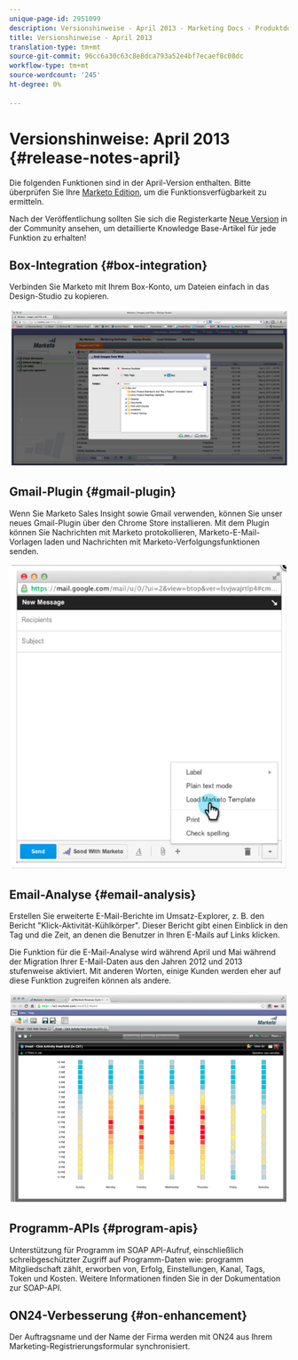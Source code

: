 ```yaml
---
unique-page-id: 2951099
description: Versionshinweise - April 2013 - Marketing Docs - Produktdokumentation
title: Versionshinweise - April 2013
translation-type: tm+mt
source-git-commit: 96cc6a30c63c8e8dca793a52e4bf7ecaef8c08dc
workflow-type: tm+mt
source-wordcount: '245'
ht-degree: 0%

---
```



# Versionshinweise: April 2013 {#release-notes-april}

Die folgenden Funktionen sind in der April-Version enthalten. Bitte überprüfen Sie Ihre [Marketo Edition](http://docs.marketo.com/display/docs/assets/pricing.php), um die Funktionsverfügbarkeit zu ermitteln.

Nach der Veröffentlichung sollten Sie sich die Registerkarte [Neue Version](release-notes-december-2013.md) in der Community ansehen, um detaillierte Knowledge Base-Artikel für jede Funktion zu erhalten!

## Box-Integration {#box-integration}

Verbinden Sie Marketo mit Ihrem Box-Konto, um Dateien einfach in das Design-Studio zu kopieren.

![](assets/image2014-9-22-15-3a47-3a56.png)

## Gmail-Plugin {#gmail-plugin}

Wenn Sie Marketo Sales Insight sowie Gmail verwenden, können Sie unser neues Gmail-Plugin über den Chrome Store installieren. Mit dem Plugin können Sie Nachrichten mit Marketo protokollieren, Marketo-E-Mail-Vorlagen laden und Nachrichten mit Marketo-Verfolgungsfunktionen senden.

![](assets/image2014-9-22-15-3a48-3a57.png)

## Email-Analyse {#email-analysis}

Erstellen Sie erweiterte E-Mail-Berichte im Umsatz-Explorer, z. B. den Bericht &quot;Klick-Aktivität-Kühlkörper&quot;. Dieser Bericht gibt einen Einblick in den Tag und die Zeit, an denen die Benutzer in Ihren E-Mails auf Links klicken.

Die Funktion für die E-Mail-Analyse wird während April und Mai während der Migration Ihrer E-Mail-Daten aus den Jahren 2012 und 2013 stufenweise aktiviert. Mit anderen Worten, einige Kunden werden eher auf diese Funktion zugreifen können als andere.

![](assets/image2014-9-22-15-3a49-3a16.png)

## Programm-APIs {#program-apis}

Unterstützung für Programm im SOAP API-Aufruf, einschließlich schreibgeschützter Zugriff auf Programm-Daten wie: programm Mitgliedschaft zählt, erworben von, Erfolg, Einstellungen, Kanal, Tags, Token und Kosten. Weitere Informationen finden Sie in der Dokumentation zur SOAP-API.

## ON24-Verbesserung {#on-enhancement}

Der Auftragsname und der Name der Firma werden mit ON24 aus Ihrem Marketing-Registrierungsformular synchronisiert.
